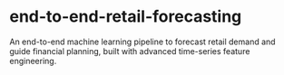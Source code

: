 # end-to-end-retail-forecasting
An end-to-end machine learning pipeline to forecast retail demand and guide financial planning, built with advanced time-series feature engineering.
